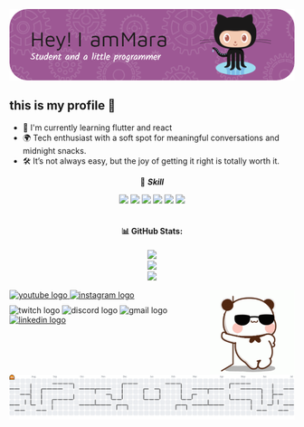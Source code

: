 ![Kelelaw010](img/github-header-image.png)

## this is my profile 👋

<!--**Kelelaw010/Kelelaw010** is a ✨ _special_ ✨ repository because its `README.md` (this file) appears on your GitHub profile. -->

- 🌱 I'm currently learning flutter and react
- 🌍 Tech enthusiast with a soft spot for meaningful conversations and midnight snacks.
- 🛠️ It’s not always easy, but the joy of getting it right is totally worth it.

<div align="center">

🎯 **_Skill_**

<img src="https://img.shields.io/badge/C%2B%2B-00599C?style=for-the-badge&logo=c%2B%2B&logoColor=white" />
<img src="https://img.shields.io/badge/HTML5-E34F26?style=for-the-badge&logo=html5&logoColor=white" />
<img src="https://img.shields.io/badge/CSS3-1572B6?style=for-the-badge&logo=css3&logoColor=white" />
<img src="https://img.shields.io/badge/JavaScript-323330?style=for-the-badge&logo=javascript&logoColor=F7DF1E" />
<img src="https://img.shields.io/badge/Dart-0175C2?style=for-the-badge&logo=dart&logoColor=white" />
<img src="https://img.shields.io/badge/Python-FFD43B?style=for-the-badge&logo=python&logoColor=blue" />
</div>

<br>
<div align="center"><!-- ### My github stats
![Kelelaw010's GitHub stats](https://github-readme-stats.vercel.app/api?username=Kelelaw010&show_icons=true&theme=shadow_blue)
kalo mau ubah tinggal ke https://github.com/anuraghazra/github-readme-stats/blob/master/themes/README.md, terus ganti theme nya-->
<!-- # 💻 Tech Stack: -->

<div align="center">

#### 📊 GitHub Stats:

![](https://github-readme-stats.vercel.app/api?username=Kelelaw010&theme=shadow_blue&hide_border=false&include_all_commits=true&count_private=true)<br/>
![](https://nirzak-streak-stats.vercel.app/?user=Kelelaw010&theme=shadow_blue&hide_border=false)<br/>
![](https://github-readme-stats.vercel.app/api/top-langs/?username=Kelelaw010&theme=shadow_blue&hide_border=false&include_all_commits=true&count_private=true&layout=compact)

<!-- Proudly created with GPRM ( https://gprm.itsvg.in ) -->
</div>

<img align="right" height="150" src="img/wow.gif"  />
<div align="left">
  <!-- Baris atas: 2 ikon -->
  <div style="margin-bottom: 10px;">
    <a href="https://www.youtube.com/Shakilaa010" target="_blank">
      <img src="https://img.shields.io/static/v1?message=Youtube&logo=youtube&label=&color=FF0000&logoColor=white&labelColor=&style=for-the-badge" height="33" alt="youtube logo" />
    </a>
    <a href="https://www.instagram.com/narndddd" target="_blank">
      <img src="https://img.shields.io/static/v1?message=Instagram&logo=instagram&label=&color=E4405F&logoColor=white&labelColor=&style=for-the-badge" height="33" alt="instagram logo" />
    </a>
  </div>
  <div>
    <img src="https://img.shields.io/static/v1?message=Twitch&logo=twitch&label=&color=9146FF&logoColor=white&labelColor=&style=for-the-badge" height="35" alt="twitch logo" />
    <img src="https://img.shields.io/static/v1?message=Discord&logo=discord&label=&color=7289DA&logoColor=white&labelColor=&style=for-the-badge" height="35" alt="discord logo" />
    <img src="https://img.shields.io/static/v1?message=Gmail&logo=gmail&label=&color=D14836&logoColor=white&labelColor=&style=for-the-badge" height="35" alt="gmail logo" />
    <a href="https://www.linkedin.com/in/tamara-a-970240365" target="_blank">
      <img src="https://img.shields.io/static/v1?message=LinkedIn&logo=linkedin&label=&color=0077B5&logoColor=white&labelColor=&style=for-the-badge" height="35" alt="linkedin logo" />
    </a>
  </div>
</div>

###

<picture>
  <source media="(prefers-color-scheme: dark)" srcset="https://raw.githubusercontent.com/Kelelaw010/Kelelaw010/output/pacman-contribution-graph-dark.svg">
  <source media="(prefers-color-scheme: light)" srcset="https://raw.githubusercontent.com/Kelelaw010/Kelelaw010/output/pacman-contribution-graph.svg">
  <img alt="pacman contribution graph" src="https://raw.githubusercontent.com/Kelelaw010/Kelelaw010/output/pacman-contribution-graph.svg">
</picture>
